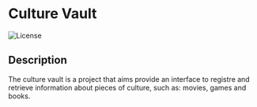 # Culture Vault
![License](https://img.shields.io/badge/License-MIT-blue.svg)

## Description
The culture vault is a project that aims provide an interface to registre and retrieve information about pieces of culture, such as: movies, games and books. 


 
